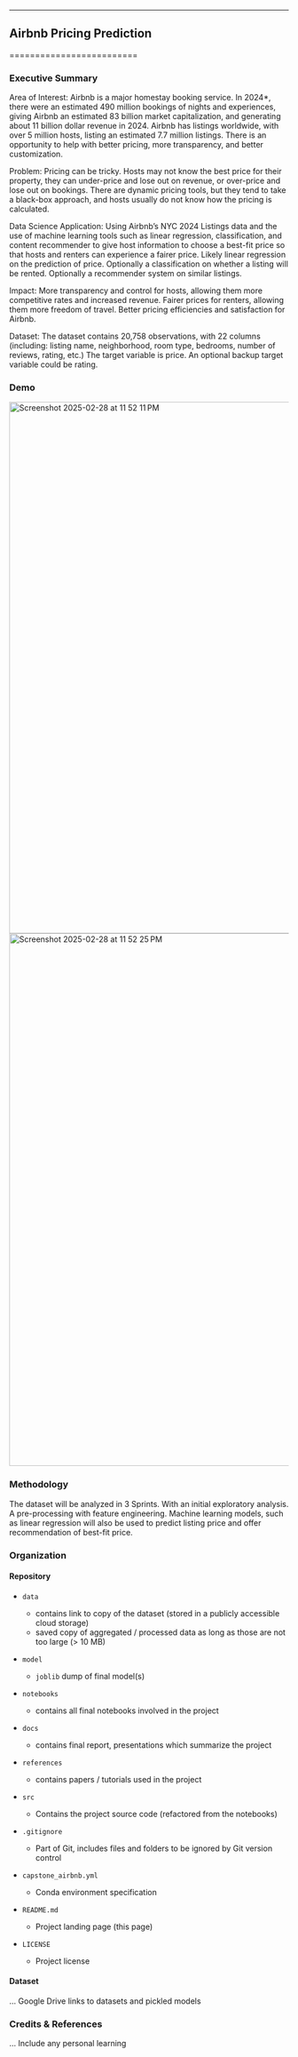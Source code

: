 
------------------------------------------------------------------------------

## Airbnb Pricing Prediction 
=========================

### Executive Summary

Area of Interest:
Airbnb is a major homestay booking service. In 2024*, there were an estimated 490 million bookings of nights and experiences, giving Airbnb an estimated 83 billion market capitalization, and generating about 11 billion dollar revenue in 2024. Airbnb has listings worldwide, with over 5 million hosts, listing an estimated 7.7 million listings. There is an opportunity to help with better pricing, more transparency, and better customization.

Problem:
Pricing can be tricky. Hosts may not know the best price for their property, they can under-price and lose out on revenue, or over-price and lose out on bookings. There are dynamic pricing tools, but they tend to take a black-box approach, and hosts usually do not know how the pricing is calculated.

Data Science Application:
Using Airbnb’s NYC 2024 Listings data and the use of machine learning tools such as linear regression, classification, and content recommender to give host information to choose a best-fit price so that hosts and renters can experience a fairer price. Likely linear regression on the prediction of price. Optionally a classification on whether a listing will be rented. Optionally a recommender system on similar listings.

Impact:
More transparency and control for hosts, allowing them more competitive rates and increased revenue. Fairer prices for renters, allowing them more freedom of travel. Better pricing efficiencies and satisfaction for Airbnb.

Dataset:
The dataset contains 20,758 observations, with 22 columns (including: listing name, neighborhood, room type, bedrooms, number of reviews, rating, etc.) The target variable is price. An optional backup target variable could be rating.


### Demo

<img width="957" alt="Screenshot 2025-02-28 at 11 52 11 PM" src="https://github.com/user-attachments/assets/de4c4ebe-19be-41a8-9afd-e6ec66c47055" />

<img width="959" alt="Screenshot 2025-02-28 at 11 52 25 PM" src="https://github.com/user-attachments/assets/5bd6f997-1c50-4d5c-8a78-53152c976824" />


### Methodology

The dataset will be analyzed in 3 Sprints. With an initial exploratory analysis. A pre-processing with feature engineering. Machine learning models, such as linear regression will also be used to predict listing price and offer recommendation of best-fit price.  


### Organization

#### Repository 

* `data` 
    - contains link to copy of the dataset (stored in a publicly accessible cloud storage)
    - saved copy of aggregated / processed data as long as those are not too large (> 10 MB)

* `model`
    - `joblib` dump of final model(s)

* `notebooks`
    - contains all final notebooks involved in the project

* `docs`
    - contains final report, presentations which summarize the project

* `references`
    - contains papers / tutorials used in the project

* `src`
    - Contains the project source code (refactored from the notebooks)

* `.gitignore`
    - Part of Git, includes files and folders to be ignored by Git version control

* `capstone_airbnb.yml`
    - Conda environment specification

* `README.md`
    - Project landing page (this page)

* `LICENSE`
    - Project license

#### Dataset

... Google Drive links to datasets and pickled models

### Credits & References

... Include any personal learning
